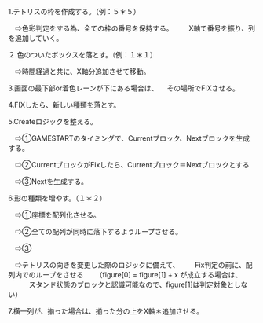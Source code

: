 1.テトリスの枠を作成する。（例：５＊５）

　⇨色彩判定をする為、全ての枠の番号を保持する。
　　X軸で番号を振り、列を追加していく。

２.色のついたボックスを落とす。（例：１＊１）

　⇨時間経過と共に、X軸分追加させて移動。

3.画面の最下部or着色レーンが下にある場合は、
　その場所でFIXさせる。

4.FIXしたら、新しい種類を落とす。

5.Createロジックを整える。

　⇨①GAMESTARTのタイミングで、Currentブロック、Nextブロックを生成する。

　⇨②CurrentブロックがFixしたら、Currentブロック＝Nextブロックとする

　⇨③Nextを生成する。

6.形の種類を増やす。（１＊２）

　⇨①座標を配列化させる。

　⇨②全ての配列が同時に落下するようループさせる。

　⇨③

　⇨テトリスの向きを変更した際のロジックに備えて、
　　Fix判定の前に、配列内でのループをさせる
　　（figure[0] = figure[1] + x が成立する場合は、
　　　スタンド状態のブロックと認識可能なので、figure[1]は判定対象としない）

7.横一列が、揃った場合は、揃った分の上をX軸＊追加させる。